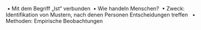  • Mit dem Begriff „Ist“ verbunden 
 • Wie handeln Menschen? 
 • Zweck: Identifikation von Mustern, nach denen Personen Entscheidungen treffen
  • Methoden: Empirische Beobachtungen